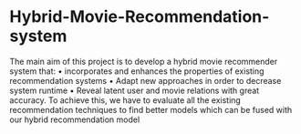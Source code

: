 # Hybrid-Movie-Recommendation-system
The main aim of this project is to develop a hybrid movie recommender system that: • incorporates and enhances the properties of existing recommendation systems • Adapt new approaches in order to decrease system runtime • Reveal latent user and movie relations with great accuracy. To achieve this, we have to evaluate all the existing recommendation techniques to find better models which can be fused with our hybrid recommendation model 
